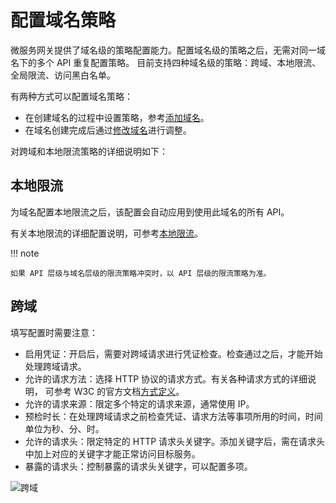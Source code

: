 # 配置域名策略

微服务网关提供了域名级的策略配置能力。配置域名级的策略之后，无需对同一域名下的多个 API 重复配置策略。
目前支持四种域名级的策略：跨域、本地限流、全局限流、访问黑白名单。

有两种方式可以配置域名策略：

- 在创建域名的过程中设置策略，参考[添加域名](index.md)。
- 在域名创建完成后通过[修改域名](update-domain.md)进行调整。

对跨域和本地限流策略的详细说明如下：

## 本地限流

为域名配置本地限流之后，该配置会自动应用到使用此域名的所有 API。

有关本地限流的详细配置说明，可参考[本地限流](../api/api-policy.md#_6)。

!!! note

    如果 API 层级与域名层级的限流策略冲突时，以 API 层级的限流策略为准。

## 跨域

<!--待补充：解释一下什么是跨域，跨域的功能作用，效果等-->

填写配置时需要注意：

- 启用凭证：开启后，需要对跨域请求进行凭证检查。检查通过之后，才能开始处理跨域请求。
- 允许的请求方法：选择 HTTP 协议的请求方式。有关各种请求方式的详细说明，
  可参考 W3C 的官方文档[方式定义](https://www.rfc-editor.org/rfc/rfc9110.html#name-method-definitions)。
- 允许的请求来源：限定多个特定的请求来源，通常使用 IP。
- 预检时长：在处理跨域请求之前检查凭证、请求方法等事项所用的时间，时间单位为秒、分、时。
- 允许的请求头：限定特定的 HTTP 请求头关键字。添加关键字后，需在请求头中加上对应的关键字才能正常访问目标服务。
- 暴露的请求头：控制暴露的请求头关键字，可以配置多项。

![跨域](https://docs.daocloud.io/daocloud-docs-images/docs/skoala/ms-gateway/domain/imgs/cross-domain.png)
